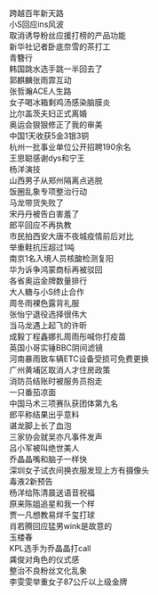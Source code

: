 跨越百年新天路  
小S回应ins风波  
取消诱导粉丝应援打榜的产品功能  
新华社记者卧底奈雪的茶打工  
青簪行  
韩国跳水选手跳一半回去了  
郭麒麟张雨霏互动  
张哲瀚ACE人生路  
女子喝冰箱剩鸡汤感染脑膜炎  
比尔盖茨夫妇正式离婚  
奥运会狠狠修正了我的审美  
中国1天收获5金3银3铜  
杭州一批事业单位公开招聘190余名  
王思聪感谢dys和宁王  
杨洋演技  
山西男子从郑州隔离点逃脱  
饭圈乱象专项整治行动  
马龙带货失败了  
宋丹丹被告白害羞了  
郎平回应不再执教  
市民拍西安大唐不夜城疫情前后对比  
举重鞋抗压超过1吨  
南京1名入境人员核酸检测复阳  
华为诉争鸿蒙商标再被驳回  
各省奥运金牌数量排行  
大人糖与小S终止合作  
周冬雨裸色露背礼服  
张怡宁退役选择很伟大  
当马龙遇上起飞的许昕  
成毅丁程鑫娜扎周雨彤喊你打疫苗  
英国小哥实锤BBC阴间滤镜  
河南暴雨致车辆ETC设备受损可免费更换  
广州黄埔区取消人才住房政策  
消防员结账时被服务员抱走  
一只番茄凉面  
中国马术三项赛队获团体第九名  
郎平称结果出乎意料  
谌龙脚上长了血泡  
三家协会就吴亦凡事件发声  
吕小军被叫绝世美人  
乔晶晶嘴和脑子一样快  
深圳女子试衣间换衣服发现上方有摄像头  
毒液2新预告  
杨洋给陈清晨送语音祝福  
原来陈姐追星和我一个样  
贾一凡想教易烊千玺打球  
肖若腾回应猛男wink是故意的  
玉楼春  
KPL选手为乔晶晶打call  
龚俊对角色的仪式感  
整治不良粉丝文化乱象  
李雯雯举重女子87公斤以上级金牌  

